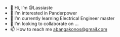 - 👋 Hi, I’m @Lassiaste
- 👀 I’m interested in Panderpower
- 🌱 I’m currently learning Electrical Engineer master
- 💞️ I’m looking to collaborate on ...
- 📫 How to reach me abangakonos@gmail.com

<!---
Lassiaste/Lassiaste is a ✨ special ✨ repository because its `README.md` (this file) appears on your GitHub profile.
You can click the Preview link to take a look at your changes.
--->
